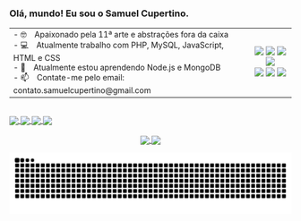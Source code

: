 ### Olá, mundo! Eu sou o Samuel Cupertino.

  
<table>
    <tr>
        <td>
            - 🤓&emsp;Apaixonado pela 11ª arte e abstrações fora da caixa <br>
            - 💻&emsp;Atualmente trabalho com PHP, MySQL, JavaScript, HTML e CSS <br>
            - 🌱&emsp;Atualmente estou aprendendo Node.js e MongoDB <br>
            - 📫&emsp;Contate-me pelo email: contato.samuelcupertino@gmail.com <br>
        </td>
        <td>
            <div align="center">
                <img width="50" src="https://cdn.jsdelivr.net/gh/devicons/devicon/icons/php/php-plain.svg" />
                <img width="50" src="https://cdn.jsdelivr.net/gh/devicons/devicon/icons/mysql/mysql-original-wordmark.svg" />
                <img width="50" src="https://cdn.jsdelivr.net/gh/devicons/devicon/icons/javascript/javascript-plain.svg" />
                <img width="50" src="https://cdn.jsdelivr.net/gh/devicons/devicon/icons/html5/html5-plain-wordmark.svg" />
            </div>
            <div align="center">
                <img width="50" src="https://cdn.jsdelivr.net/gh/devicons/devicon/icons/css3/css3-plain-wordmark.svg" />
                <img width="50" src="https://cdn.jsdelivr.net/gh/devicons/devicon/icons/nodejs/nodejs-plain.svg" />
                <img width="50" src="https://cdn.jsdelivr.net/gh/devicons/devicon/icons/mongodb/mongodb-plain-wordmark.svg" />
            </div>
        </td>
    </tr>
</table>

<br>
  
<div>
  <a href="https://www.linkedin.com/in/samuel-cupertino-618ba3218/" target="_blank">
    <img align="center" src="https://img.shields.io/badge/LinkedIn-0077B5?style=for-the-badge&logo=linkedin&logoColor=white" />
  </a>
  <a href="https://codepen.io/samuelCupertino" target="_blank">
    <img align="center" width="73" src="https://lh5.googleusercontent.com/iA6XX08TUnQJg_NMCUcZZIc9ssd-gdiPOpJNy3I4aDwdcNrzZ9FEfrJCkiuwwUbYxfeWacYtKuyu32kvCG13OoQWR7c9B_-F2E8UF9SXQnN9uEXh29XA5hueDN4XNEpb5F-azgpV" />
  </a>    
  <a href="mailto:contato.samuelcupertino@gmail.com">
    <img align="center" src="https://img.shields.io/badge/Gmail-D14836?style=for-the-badge&logo=gmail&logoColor=white" />
  </a>  
  <a href="https://www.instagram.com/samuelcupertino.dev" target="_blank">
    <img align="center" src="https://img.shields.io/badge/Instagram-E4405F?style=for-the-badge&logo=instagram&logoColor=white" />
  </a>
</div>

<br>

<div align="center">
  <a href="https://github.com/anuraghazra/github-readme-stats">
    <img align="center" src="https://github-readme-stats.vercel.app/api?username=samuelCupertino&show_icons=true&theme=tokyonight" />
  </a>
  <a href="https://github.com/anuraghazra/convoychat">
    <img align="center" src="https://github-readme-stats.vercel.app/api/top-langs/?username=samuelCupertino&layout=compact&theme=tokyonight" />
  </a>
</div>

![Snake animation](https://github.com/samuelCupertino/samuelCupertino/blob/output/github-contribution-grid-snake.svg) 

